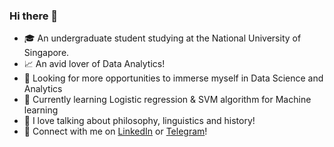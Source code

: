 ### Hi there 👋

- 🎓 An undergraduate student studying at the National University of Singapore.
- 📈 An avid lover of Data Analytics!
- 👀 Looking for more opportunities to immerse myself in Data Science and Analytics
- 🌱 Currently learning Logistic regression & SVM algorithm for Machine learning
- 📜 I love talking about philosophy, linguistics and history!
- 🤝 Connect with me on [LinkedIn](https://www.linkedin.com/in/mohamed--jasim/) or [Telegram](https://t.me/Jushem)!
